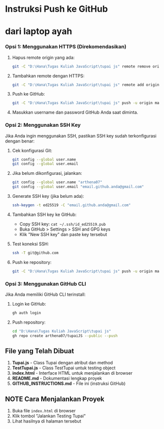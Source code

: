 # Instruksi Push ke GitHub

# dari laptop ayah
### Opsi 1: Menggunakan HTTPS (Direkomendasikan)

1. Hapus remote origin yang ada:
   ```bash
   git -C "D:\Hana\Tugas Kuliah JavaScript\tupai js" remote remove origin
   ```

2. Tambahkan remote dengan HTTPS:
   ```bash
   git -C "D:\Hana\Tugas Kuliah JavaScript\tupai js" remote add origin https://github.com/arthena07/tupaiJS.git
   ```

3. Push ke GitHub:
   ```bash
   git -C "D:\Hana\Tugas Kuliah JavaScript\tupai js" push -u origin master
   ```

4. Masukkan username dan password GitHub Anda saat diminta.

### Opsi 2: Menggunakan SSH Key

Jika Anda ingin menggunakan SSH, pastikan SSH key sudah terkonfigurasi dengan benar:

1. Cek konfigurasi Git:
   ```bash
   git config --global user.name
   git config --global user.email
   ```

2. Jika belum dikonfigurasi, jalankan:
   ```bash
   git config --global user.name "arthena07"
   git config --global user.email "email.github.anda@gmail.com"
   ```

3. Generate SSH key (jika belum ada):
   ```bash
   ssh-keygen -t ed25519 -C "email.github.anda@gmail.com"
   ```

4. Tambahkan SSH key ke GitHub:
   - Copy SSH key: `cat ~/.ssh/id_ed25519.pub`
   - Buka GitHub > Settings > SSH and GPG keys
   - Klik "New SSH key" dan paste key tersebut

5. Test koneksi SSH:
   ```bash
   ssh -T git@github.com
   ```

6. Push ke repository:
   ```bash
   git -C "D:\Hana\Tugas Kuliah JavaScript\tupai js" push -u origin master
   ```

### Opsi 3: Menggunakan GitHub CLI

Jika Anda memiliki GitHub CLI terinstall:

1. Login ke GitHub:
   ```bash
   gh auth login
   ```

2. Push repository:
   ```bash
   cd "D:\Hana\Tugas Kuliah JavaScript\tupai js"
   gh repo create arthena07/tupaiJS --public --push
   ```  

## File yang Telah Dibuat

1. **Tupai.js** - Class Tupai dengan atribut dan method
2. **TestTupai.js** - Class TestTupai untuk testing object
3. **index.html** - Interface HTML untuk menjalankan di browser
4. **README.md** - Dokumentasi lengkap proyek
5. **GITHUB_INSTRUCTIONS.md** - File ini (instruksi GitHub)

## NOTE Cara Menjalankan Proyek

1. Buka file `index.html` di browser
2. Klik tombol "Jalankan Testing Tupai"
3. Lihat hasilnya di halaman tersebut


